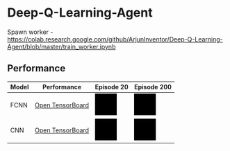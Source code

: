 # Deep-Q-Learning-Agent

Spawn worker - https://colab.research.google.com/github/ArjunInventor/Deep-Q-Learning-Agent/blob/master/train_worker.ipynb

## Performance
| Model | Performance                                                                                                                                                                                                                                                                             | Episode 20                                                                                                                                          | Episode 200                                                                                                                                           |
|-------|-----------------------------------------------------------------------------------------------------------------------------------------------------------------------------------------------------------------------------------------------------------------------------------------|-----------------------------------------------------------------------------------------------------------------------------------------------------|-------------------------------------------------------------------------------------------------------------------------------------------------------|
| FCNN  | [Open TensorBoard](https://tensorboard.dev/experiment/HY1DEpDnRoOhkmVAkebOnQ/#scalars&_smoothingWeight=0.96&runSelectionState=eyJjb2xhYi13b3JrZXItMS9zY2FsYXJzLzIwMjAwMzI5LTEzMDcyMi9tZXRyaWNzIjp0cnVlLCJjb2xhYi13b3JrZXItY25uLTEvc2NhbGFycy8yMDIwMDMyOS0xMzA3MjMvbWV0cmljcyI6ZmFsc2V9) | ![After training for 20 episodes](https://github.com/ArjunInventor/Deep-Q-Learning-Agent/blob/master/gameplay/colab-worker-1_v0_1.gif?raw=true)     | ![After training for 200 episodes](https://github.com/ArjunInventor/Deep-Q-Learning-Agent/blob/master/gameplay/colab-worker-1_v10_1.gif?raw=true)     |
| CNN   | [Open TensorBoard](https://tensorboard.dev/experiment/HY1DEpDnRoOhkmVAkebOnQ/#scalars&_smoothingWeight=0.96&runSelectionState=eyJjb2xhYi13b3JrZXItMS9zY2FsYXJzLzIwMjAwMzI5LTEzMDcyMi9tZXRyaWNzIjpmYWxzZSwiY29sYWItd29ya2VyLWNubi0xL3NjYWxhcnMvMjAyMDAzMjktMTMwNzIzL21ldHJpY3MiOnRydWV9) | ![After training for 20 episodes](https://github.com/ArjunInventor/Deep-Q-Learning-Agent/blob/master/gameplay/colab-worker-cnn-1_v0_1.gif?raw=true) | ![After training for 200 episodes](https://github.com/ArjunInventor/Deep-Q-Learning-Agent/blob/master/gameplay/colab-worker-cnn-1_v10_1.gif?raw=true) |
